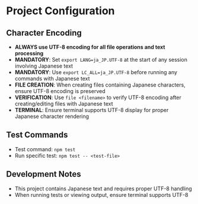# Project Configuration

## Character Encoding
- **ALWAYS use UTF-8 encoding for all file operations and text processing**
- **MANDATORY**: Set `export LANG=ja_JP.UTF-8` at the start of any session involving Japanese text
- **MANDATORY**: Use `export LC_ALL=ja_JP.UTF-8` before running any commands with Japanese text
- **FILE CREATION**: When creating files containing Japanese characters, ensure UTF-8 encoding is preserved
- **VERIFICATION**: Use `file <filename>` to verify UTF-8 encoding after creating/editing files with Japanese text
- **TERMINAL**: Ensure terminal supports UTF-8 display for proper Japanese character rendering

## Test Commands
- Test command: `npm test`
- Run specific test: `npm test -- <test-file>`

## Development Notes
- This project contains Japanese text and requires proper UTF-8 handling
- When running tests or viewing output, ensure terminal supports UTF-8